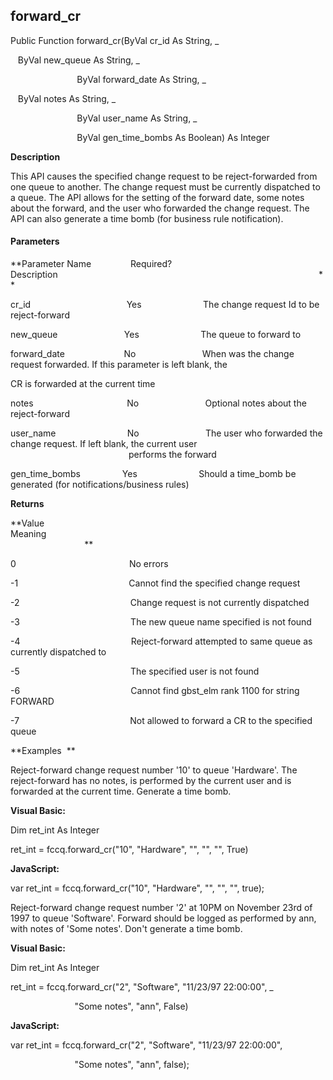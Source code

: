 forward_cr
----------

Public Function forward_cr(ByVal cr_id As String, _

   ByVal new_queue As String, _

                           ByVal forward_date As String, _

   ByVal notes As String, _

                           ByVal user_name As String, _

                           ByVal gen_time_bombs As Boolean) As Integer

**Description**

This API causes the specified change request to be reject-forwarded from one queue to another. The change request must be currently dispatched to a queue. The API allows for the setting of the forward date, some notes about the forward, and the user who forwarded the change request. The API can also generate a time bomb (for business rule notification).

#### Parameters
**Parameter Name                Required?             Description                                                                                                          **

cr_id                                       Yes                         The change request Id to be reject-forward

new_queue                           Yes                         The queue to forward to

forward_date                        No                           When was the change request forwarded. If this parameter is left blank, the

CR is forwarded at the current time

notes                                      No                           Optional notes about the reject-forward

user_name                             No                           The user who forwarded the change request. If left blank, the current user                                                                              performs the forward

gen_time_bombs                 Yes                         Should a time_bomb be generated (for notifications/business rules)

**Returns**

**Value                                     Meaning                                                                                                                                               **

0                                              No errors

-1                                             Cannot find the specified change request

-2                                             Change request is not currently dispatched

-3                                             The new queue name specified is not found

-4                                             Reject-forward attempted to same queue as currently dispatched to

-5                                             The specified user is not found

-6                                             Cannot find gbst_elm rank 1100 for string FORWARD

-7                                             Not allowed to forward a CR to the specified queue

**Examples  **

 Reject-forward change request number '10' to queue 'Hardware'. The reject-forward has no notes, is performed by the current user and is forwarded at the current time. Generate a time bomb.

**Visual Basic:**

Dim ret_int As Integer

ret_int = fccq.forward_cr("10", "Hardware", "", "", "", True)

**JavaScript:**

var ret_int = fccq.forward_cr("10", "Hardware", "", "", "", true);

 Reject-forward change request number '2' at 10PM on November 23rd of 1997 to queue 'Software'. Forward should be logged as performed by ann, with notes of 'Some notes'. Don't generate a time bomb.

**Visual Basic:**

Dim ret_int As Integer

ret_int = fccq.forward_cr("2", "Software", "11/23/97 22:00:00", _

                          "Some notes", "ann", False)

**JavaScript:**

var ret_int = fccq.forward_cr("2", "Software", "11/23/97 22:00:00",

                          "Some notes", "ann", false);